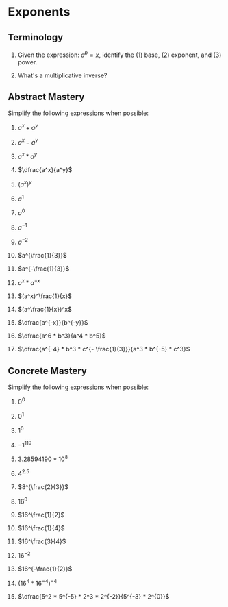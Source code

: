 # Exponents

## Terminology

1. Given the expression: $a^b = x$, identify the (1) base, (2) exponent, and (3) power.

2. What's a multiplicative inverse?

## Abstract Mastery

Simplify the following expressions when possible:

1. $a^x + a^y$

2. $a^x - a^y$

3. $a^x * a^y$

4. $\dfrac{a^x}{a^y}$

5. $(a^x)^y$

6. $a^1$

7. $a^0$

8. $a^{-1}$

9. $a^{-2}$

10. $a^{\frac{1}{3}}$

11. $a^{-\frac{1}{3}}$

12. $a^x * a^{-x}$

13. $(a^x)^\frac{1}{x}$

14. $(a^\frac{1}{x})^x$

15. $\dfrac{a^{-x}}{b^{-y}}$

16. $\dfrac{a^6 * b^3}{a^4 * b^5}$

17. $\dfrac{a^{-4} * b^3 * c^{- \frac{1}{3}}}{a^3 * b^{-5} * c^3}$

## Concrete Mastery

Simplify the following expressions when possible:

1. $0^0$

2. $0^1$

3. $1^0$

4. $-1^{119}$

5. $3.28594190 * 10^{8}$

6. $4^{2.5}$

7. $8^{\frac{2}{3}}$

8. $16^{0}$

9. $16^\frac{1}{2}$

10. $16^\frac{1}{4}$

11. $16^\frac{3}{4}$

12. $16^{-2}$

13. $16^{-\frac{1}{2}}$

14. $(16^4 * 16^{-4})^{-4}$

15. $\dfrac{5^2 * 5^{-5} * 2^3 * 2^{-2}}{5^{-3} * 2^{0}}$
